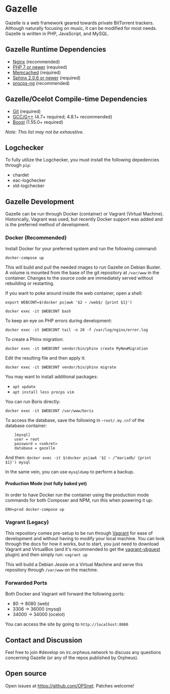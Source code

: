 # Gazelle
Gazelle is a web framework geared towards private BitTorrent trackers.
Although naturally focusing on music, it can be modified for most
needs. Gazelle is written in PHP, JavaScript, and MySQL.

## Gazelle Runtime Dependencies
* [Nginx](http://wiki.nginx.org/Main) (recommended)
* [PHP 7 or newer](https://www.php.net/) (required)
* [Memcached](http://memcached.org/) (required)
* [Sphinx 2.0.6 or newer](http://sphinxsearch.com/) (required)
* [procps-ng](http://sourceforge.net/projects/procps-ng/) (recommended)

## Gazelle/Ocelot Compile-time Dependencies
* [Git](http://git-scm.com/) (required)
* [GCC/G++](http://gcc.gnu.org/) (4.7+ required; 4.8.1+ recommended)
* [Boost](http://www.boost.org/) (1.55.0+ required)

_Note: This list may not be exhaustive._

## Logchecker
To fully utilize the Logchecker, you must install the following
depedencies through `pip`:
* chardet
* eac-logchecker
* xld-logchecker

## Gazelle Development
Gazelle can be run through Docker (container) or Vagrant (Virtual
Machine). Historically, Vagrant was used, but recently Docker support
was added and is the preferred method of development.

### Docker (Recommended)
Install Docker for your preferred system and run the following
command:

`docker-compose up`

This will build and pull the needed images to run Gazelle on Debian
Buster. A volume is mounted from the base of the git repository at
`/var/www` in the container. Changes to the source code are
immediately served without rebuilding or restarting.

If you want to poke around inside the web container, open a shell:

`export WEBCONT=$(docker ps|awk '$2 ~ /web$/ {print $1}')`

`docker exec -it $WEBCONT bash`

To keep an eye on PHP errors during development:

`docker exec -it $WEBCONT tail -n 20 -f /var/log/nginx/error.log`

To create a Phinx migration:

`docker exec -it $WEBCONT vendor/bin/phinx create MyNewMigration`

Edit the resulting file and then apply it:

`docker exec -it $WEBCONT vendor/bin/phinx migrate`

You may want to install additional packages:
* `apt update`
* `apt install less procps vim`

You can run Boris directly:

`docker exec -it $WEBCONT /var/www/boris`

To access the database, save the following in `~root/.my.cnf` of
the database container:

```
    [mysql]
    user = root
    password = <sekret>
    database = gazelle
```

And then:
`docker exec -it $(docker ps|awk '$2 ~ /^mariadb/ {print $1}') mysql`

In the same vein, you can use `mysqldump` to perform a backup.

#### Production Mode (not fully baked yet)
In order to have Docker run the container using the production mode commands
for both Composer and NPM, run this when powering it up:

`ENV=prod docker-compose up`

### Vagrant (Legacy)
This repository comes pre-setup to be run through
[Vagrant](https://www.vagrantup.com/) for ease of development and
without having to modify your local machine. You can look through
the docs for how it works, but to start, you just need to download
Vagrant and VirtualBox (and it's recommended to get the
[vagrant-vbguest](https://github.com/dotless-de/vagrant-vbguest)
plugin) and then simply run: ``` vagrant up ```

This will build a Debian Jessie on a Virtual Machine and serve this
repository through `/var/www` on the machine.

### Forwarded Ports
Both Docker and Vagrant will forward the following ports:
* 80 -> 8080 (web)
* 3306 -> 36000 (mysql)
* 34000 -> 34000 (ocelot)

You can access the site by going to `http://localhost:8080`

## Contact and Discussion
Feel free to join #develop on irc.orpheus.network to discuss any
questions concerning Gazelle (or any of the repos published by
Orpheus).

## Open source
Open issues at https://github.com/OPSnet.
Patches welcome!
